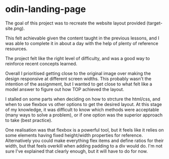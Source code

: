 # odin-landing-page

The goal of this project was to recreate the website layout provided (target-site.png).

This felt achievable given the content taught in the previous lessons,  and I was able to complete it in about a day with the help of plenty of reference resources.

The project felt like the right level of difficulty, and was a good way to reinforce recent concepts learned.

Overall I prioritised getting close to the original image over making the design responsive at different screen widths. This probably wasn't the intention of the assignment, but I wanted to get close to what felt like a model answer to figure out how TOP achieved the layout.

I stalled on some parts when deciding on how to strcture the html/css, and when to use flexbox vs other options to get the desired layout. At this stage of my knowledge, it was difficult to know which methods were acceptable (many ways to solve a problem), or if one option was the superior approach to take (best practice).

One realisation was that flexbox is a powerful tool, but it feels like it relies on some elements having fixed height/width properties for reference. Alternatively you could make everything flex items and define ratios for their width, but that feels overkill when adding padding to a div would do. I'm not sure I've explained that clearly enough, but it will have to do for now.
